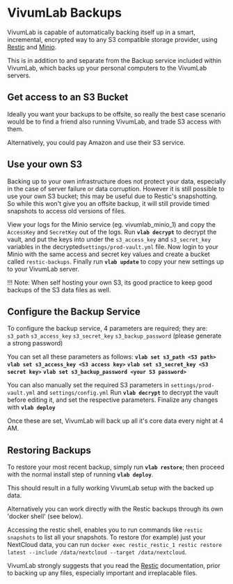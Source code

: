 # VivumLab Backups

VivumLab is capable of automatically backing itself up in a smart, incremental, encrypted way to any S3 compatible storage provider, using [Restic](https://restic.net/) and [Minio](https://minio.io/).

This is in addition to and separate from the Backup service included within VivumLab, which backs up your personal computers to the VivumLab servers.

## Get access to an S3 Bucket

Ideally you want your backups to be offsite, so really the best case scenario would be to find a friend also running VivumLab, and trade S3 access with them.

Alternatively, you could pay Amazon and use their S3 service.

## Use your own S3

Backing up to your own infrastructure does not protect your data, especially in the case of server failure or data corruption. However it is still possible to use your own S3 bucket; this may be useful due to Restic's snapshotting. So while this won't give you an offsite backup, it will still provide timed snapshots to access old versions of files.

View your logs for the Minio service (eg. vivumlab_minio_1) and copy the `AccessKey` and `SecretKey` out of the logs.
Run **`vlab decrypt`** to decrypt the vault, and put the keys into under the `s3_access_key` and `s3_secret_key` variables in the decrypted`settings/prod-vault.yml` file.
Now login to your Minio with the same access and secret key values and create a bucket called `restic-backups`.
Finally run **`vlab update`** to copy your new settings up to your VivumLab server.

!!! Note: When self hosting your own S3, its good practice to keep good backups of the S3 data files as well.

## Configure the Backup Service

To configure the backup service, 4 parameters are required; they are:
`s3_path`
`s3_access_key`
`s3_secret_key`
`s3_backup_password` (please generate a strong password)

You can set all these parameters as follows:
**`vlab set s3_path <S3 path>`**
**`vlab set s3_access_key <S3 access key>`**
**`vlab set s3_secret_key <S3 secret key>`**
**`vlab set s3_backup_password <your S3 password>`**

You can also manually set the required S3 parameters in `settings/prod-vault.yml` and `settings/config.yml`
Run **`vlab decrypt`** to decrypt the vault before editing it, and set the respective parameters. Finalize any changes with **`vlab deploy`**

Once these are set, VivumLab will back up all it's core data every night at 4 AM.

## Restoring Backups

To restore your most recent backup, simply run **`vlab restore`**; then proceed with the normal install step of running **`vlab deploy`**.

This should result in a fully working VivumLab setup with the backed up data.

Alternatively you can work directly with the Restic backups through its own 'docker shell' (see below).

Accessing the restic shell, enables you to run commands like `restic snapshots` to list all your snapshots.
To restore (for example) just your NextCloud data, you can run `docker exec restic_restic_1 restic restore latest --include /data/nextcloud --target /data/nextcloud`.

VivumLab strongly suggests that you read the [Restic](https://restic.readthedocs.io/en/latest/) documentation, prior to backing up any files, especially important and irreplacable files.
